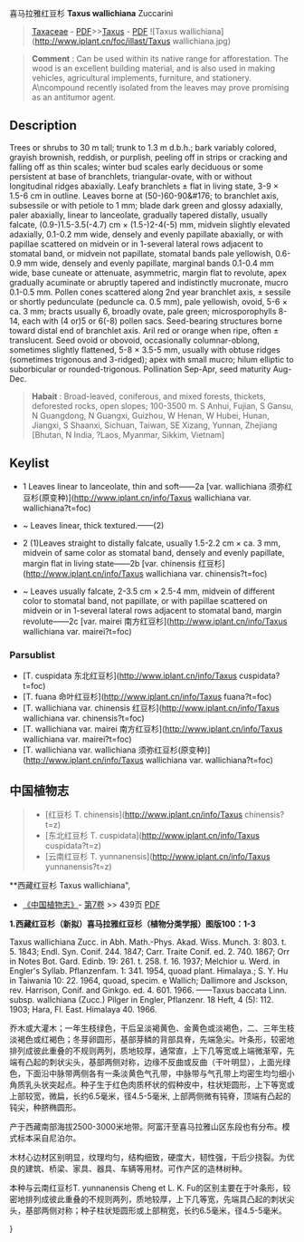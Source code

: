 喜马拉雅红豆杉 **Taxus wallichiana** Zuccarini

> [Taxaceae](http://www.iplant.cn/info/Taxaceae?t=foc) - [PDF](http://www.iplant.cn/foc/pdf/Taxaceae.pdf)>>[Taxus](http://www.iplant.cn/info/Taxus?t=foc) - [PDF](http://www.iplant.cn/foc/pdf/Taxus.pdf)
![Taxus wallichiana](http://www.iplant.cn/foc/illast/Taxus wallichiana.jpg)


> **Comment** : 
> Can be used within its native range for afforestation. The wood is an excellent building material, and is also used in making vehicles, agricultural implements, furniture, and stationery. A\ncompound recently isolated from the leaves may prove promising as an antitumor agent.

## Description

Trees or shrubs to 30 m tall; trunk to 1.3 m d.b.h.; bark variably colored, grayish brownish, reddish, or purplish, peeling off in strips or cracking and falling off as thin scales; winter bud scales early deciduous or some persistent at base of branchlets, triangular-ovate, with or without longitudinal ridges abaxially. Leafy branchlets ±  flat in living state, 3-9 ×  1.5-6 cm in outline. Leaves borne at (50-)60-90&amp;#176;  to branchlet axis, subsessile or with petiole to 1 mm; blade dark green and glossy adaxially, paler abaxially, linear to lanceolate, gradually tapered distally, usually falcate, (0.9-)1.5-3.5(-4.7) cm ×  (1.5-)2-4(-5) mm, midvein slightly elevated adaxially, 0.1-0.2 mm wide, densely and evenly papillate abaxially, or with papillae scattered on midvein or in 1-several lateral rows adjacent to stomatal band, or midvein not papillate, stomatal bands pale yellowish, 0.6-0.9 mm wide, densely and evenly papillate, marginal bands 0.1-0.4 mm wide, base cuneate or attenuate, asymmetric, margin flat to revolute, apex gradually acuminate or abruptly tapered and indistinctly mucronate, mucro 0.1-0.5 mm. Pollen cones scattered along 2nd year branchlet axis, ±  sessile or shortly pedunculate (peduncle ca. 0.5 mm), pale yellowish, ovoid, 5-6 ×  ca. 3 mm; bracts usually 6, broadly ovate, pale green; microsporophylls 8-14, each with (4 or)5 or 6(-8) pollen sacs. Seed-bearing structures borne toward distal end of branchlet axis. Aril red or orange when ripe, often ±  translucent. Seed ovoid or obovoid, occasionally columnar-oblong, sometimes slightly flattened, 5-8 ×  3.5-5 mm, usually with obtuse ridges (sometimes trigonous and 3-ridged); apex with small mucro; hilum elliptic to suborbicular or rounded-trigonous. Pollination Sep-Apr, seed maturity Aug-Dec.


> **Habait** : 
> Broad-leaved, coniferous, and mixed forests, thickets, deforested rocks, open slopes; 100-3500 m. S Anhui, Fujian, S Gansu, N Guangdong, N Guangxi, Guizhou, W Henan, W Hubei, Hunan, Jiangxi, S Shaanxi, Sichuan, Taiwan, SE Xizang, Yunnan, Zhejiang [Bhutan, N India, ?Laos, Myanmar, Sikkim, Vietnam]


## Keylist

* 1 Leaves linear to lanceolate, thin and soft——2a  [var. wallichiana 须弥红豆杉(原变种)](http://www.iplant.cn/info/Taxus wallichiana var. wallichiana?t=foc)
* ~ Leaves linear, thick textured.——(2)

* 2 (1)Leaves straight to distally falcate, usually 1.5-2.2 cm × ca. 3 mm, midvein of same color as stomatal band, densely and evenly papillate, margin flat in living state——2b  [var. chinensis 红豆杉](http://www.iplant.cn/info/Taxus wallichiana var. chinensis?t=foc)
* ~ Leaves usually falcate, 2-3.5 cm × 2.5-4 mm, midvein of different color to stomatal band, not papillate, or with papillae scattered on midvein or in 1-several lateral rows adjacent to stomatal band, margin revolute——2c  [var. mairei 南方红豆杉](http://www.iplant.cn/info/Taxus wallichiana var. mairei?t=foc)



### Parsublist

* [T.  cuspidata  东北红豆杉](http://www.iplant.cn/info/Taxus cuspidata?t=foc)
* [T.  fuana  命叶红豆杉](http://www.iplant.cn/info/Taxus fuana?t=foc)
* [T.  wallichiana var. chinensis  红豆杉](http://www.iplant.cn/info/Taxus wallichiana var. chinensis?t=foc)
* [T.  wallichiana var. mairei  南方红豆杉](http://www.iplant.cn/info/Taxus wallichiana var. mairei?t=foc)
* [T.  wallichiana var. wallichiana  须弥红豆杉(原变种)](http://www.iplant.cn/info/Taxus wallichiana var. wallichiana?t=foc)

## 中国植物志

> * [红豆杉  T.  chinensis](http://www.iplant.cn/info/Taxus chinensis?t=z)
> * [东北红豆杉  T.  cuspidata](http://www.iplant.cn/info/Taxus cuspidata?t=z)
> * [云南红豆杉  T.  yunnanensis](http://www.iplant.cn/info/Taxus yunnanensis?t=z)


**西藏红豆杉 Taxus wallichiana",



* [《中国植物志》](http://www.iplant.cn/frps)- [第7卷](http://www.iplant.cn/frps/vol/7) >> 439页 [PDF](http://www.iplant.cn/frps/pdf/7/439.pdf)


**1.西藏红豆杉（新拟）喜马拉雅红豆杉（植物分类学报）图版100：1-3**

Taxus wallichiana Zucc. in Abh. Math.-Phys. Akad. Wiss. Munch. 3: 803. t. 5. 1843; Endl. Syn. Conif. 244. 1847; Carr. Traite Conif. ed. 2. 740. 1867; Orr in Notes Bot. Gard. Edinb. 19: 261. t. 258. f. 16. 1937; Melchior u. Werd. in Engler's Syllab. Pflanzenfam. 1: 341. 1954, quoad plant. Himalaya.; S. Y. Hu in Taiwania 10: 22. 1964, quoad, specim. e Wallich; Dallimore and Jsckson, rev. Harrison, Conif. and Ginkgo. ed. 4. 601. 1966. ——Taxus baccata Linn. subsp. wallchiana (Zucc.) Pilger in Engler, Pflanzenr. 18 Heft, 4 (5): 112. 1903; Hara, Fl. East. Himalaya 40. 1966.

乔木或大灌木；一年生枝绿色，干后呈淡褐黄色、金黄色或淡褐色，二、三年生枝淡褐色或红褐色；冬芽卵圆形，基部芽鳞的背部具脊，先端急尖。叶条形，较密地排列成彼此重叠的不规则两列，质地较厚，通常直，上下几等宽或上端微渐窄，先端有凸起的刺状尖头，基部两侧对称，边缘不反曲或反曲（干叶明显），上面光绿色，下面沿中脉带两侧各有一条淡黄色气孔带，中脉带与气孔带上均密生均匀细小角质乳头状突起点。种子生于红色肉质杯状的假种皮中，柱状矩圆形，上下等宽或上部较宽，微扁，长约6.5毫米，径4.5-5毫米, 上部两侧微有钝脊，顶端有凸起的钝尖，种脐椭圆形。

产于西藏南部海拔2500-3000米地带。阿富汗至喜马拉雅山区东段也有分布。模式标本采自尼泊尔。

木材心边材区别明显，纹理均匀，结构细致，硬度大，韧性强，干后少挠裂。为优良的建筑、桥梁、家具、器具、车辆等用材。可作产区的造林树种。

本种与云南红豆杉T. yunnanensis Cheng et L. K. Fu的区别主要在于叶条形，较密地排列成彼此重叠的不规则两列，质地较厚，上下几等宽，先端具凸起的刺状尖头，基部两侧对称；种子柱状矩圆形或上部稍宽，长约6.5毫米，径4.5-5毫米。



}